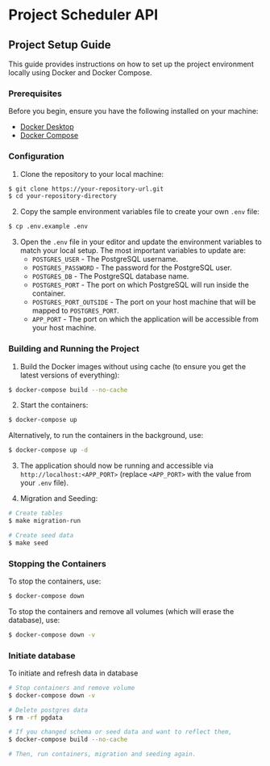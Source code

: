# Project Scheduler API

## Project Setup Guide

This guide provides instructions on how to set up the project environment locally using Docker and Docker Compose.

### Prerequisites

Before you begin, ensure you have the following installed on your machine:

- [Docker Desktop](https://www.docker.com/products/docker-desktop/)
- [Docker Compose](https://formulae.brew.sh/formula/docker-compose)

### Configuration

1. Clone the repository to your local machine:

```bash
$ git clone https://your-repository-url.git
$ cd your-repository-directory
```

2. Copy the sample environment variables file to create your own `.env` file:

```bash
$ cp .env.example .env
```

3. Open the `.env` file in your editor and update the environment variables to match your local setup. The most important variables to update are:
   - `POSTGRES_USER` - The PostgreSQL username.
   - `POSTGRES_PASSWORD` - The password for the PostgreSQL user.
   - `POSTGRES_DB` - The PostgreSQL database name.
   - `POSTGRES_PORT` - The port on which PostgreSQL will run inside the container.
   - `POSTGRES_PORT_OUTSIDE` - The port on your host machine that will be mapped to `POSTGRES_PORT`.
   - `APP_PORT` - The port on which the application will be accessible from your host machine.

### Building and Running the Project

1. Build the Docker images without using cache (to ensure you get the latest versions of everything):

```bash
$ docker-compose build --no-cache
```

2. Start the containers:

```bash
$ docker-compose up
```

Alternatively, to run the containers in the background, use:

```bash
$ docker-compose up -d
```

3. The application should now be running and accessible via `http://localhost:<APP_PORT>` (replace `<APP_PORT>` with the value from your `.env` file).

4. Migration and Seeding:

```bash
# Create tables
$ make migration-run

# Create seed data
$ make seed
```

### Stopping the Containers

To stop the containers, use:

```bash
$ docker-compose down
```

To stop the containers and remove all volumes (which will erase the database), use:

```bash
$ docker-compose down -v
```

### Initiate database

To initiate and refresh data in database

```bash
# Stop containers and remove volume
$ docker-compose down -v

# Delete postgres data
$ rm -rf pgdata

# If you changed schema or seed data and want to reflect them,
$ docker-compose build --no-cache

# Then, run containers, migration and seeding again.

```
